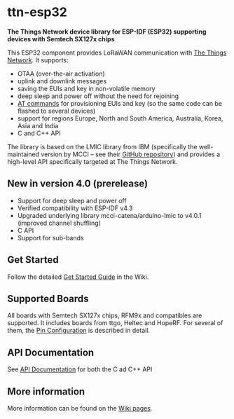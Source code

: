 # ttn-esp32

**The Things Network device library for ESP-IDF (ESP32) supporting devices with Semtech SX127x chips**

This ESP32 component provides LoRaWAN communication with
[The Things Network](https://www.thethingsnetwork.org/). It supports:

- OTAA (over-the-air activation)
- uplink and downlink messages
- saving the EUIs and key in non-volatile memory
- deep sleep and power off without the need for rejoining
- [AT commands](https://github.com/manuelbl/ttn-esp32/wiki/AT-Commands) for provisioning EUIs and key
(so the same code can be flashed to several devices)
- support for regions Europe, North and South America, Australia, Korea, Asia and India
- C and C++ API

The library is based on the LMIC library from IBM (specifically the well-maintained version by MCCI
– see their [GitHub repository](https://github.com/mcci-catena/arduino-lmic)) and provides a high-level API specifically targeted at The Things Network.

## New in version 4.0 (prerelease)

- Support for deep sleep and power off
- Verified compatibility with ESP-IDF v4.3
- Upgraded underlying library mcci-catena/arduino-lmic to v4.0.1 (improved channel shuffling)
- C API
- Support for sub-bands


## Get Started

Follow the detailed [Get Started Guide](https://github.com/manuelbl/ttn-esp32/wiki/Get-Started) in the Wiki.

## Supported Boards

All boards with Semtech SX127x chips, RFM9x and compatibles are supported. It includes boards from ttgo, Heltec and HopeRF. For several of them, the [Pin Configuration](https://github.com/manuelbl/ttn-esp32/wiki/Boards-and-Pins) is described in detail.

## API Documentation

See [API Documentation](https://codecrete.net/ttn-esp32/) for both the C ad C++ API

## More information

More information can be found on the [Wiki pages](https://github.com/manuelbl/ttn-esp32/wiki).
